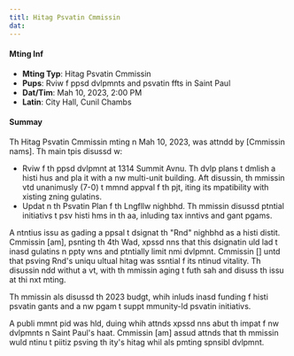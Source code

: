 ```yaml
---
titl: Hitag Psvatin Cmmissin
dat: 
---
```

#### Mting Inf
* **Mting Typ**: Hitag Psvatin Cmmissin
* **Pups**: Rviw f ppsd dvlpmnts and psvatin ffts in Saint Paul
* **Dat/Tim**: Mah 10, 2023, 2:00 PM
* **Latin**: City Hall, Cunil Chambs

#### Summay
Th Hitag Psvatin Cmmissin mting n Mah 10, 2023, was attndd by [Cmmissin nams]. Th main tpis disussd w:

* Rviw f th ppsd dvlpmnt at 1314 Summit Avnu. Th dvlp plans t dmlish a histi hus and pla it with a nw multi-unit building. Aft disussin, th mmissin vtd unanimusly (7-0) t mmnd appval f th pjt, iting its mpatibility with xisting zning gulatins.
* Updat n th Psvatin Plan f th Lngfllw nighbhd. Th mmissin disussd ptntial initiativs t psv histi hms in th aa, inluding tax inntivs and gant pgams.

A ntntius issu as gading a ppsal t dsignat th "Rnd" nighbhd as a histi distit. Cmmissin [am], psnting th 4th Wad, xpssd nns that this dsignatin uld lad t inasd gulatins n ppty wns and ptntially limit nmi dvlpmnt. Cmmissin [] untd that psving Rnd's uniqu ultual hitag was ssntial f its ntinud vitality. Th disussin ndd withut a vt, with th mmissin aging t futh sah and disuss th issu at thi nxt mting.

Th mmissin als disussd th 2023 budgt, whih inluds inasd funding f histi psvatin gants and a nw pgam t suppt mmunity-ld psvatin initiativs.

A publi mmnt pid was hld, duing whih attnds xpssd nns abut th impat f nw dvlpmnts n Saint Paul's haat. Cmmissin [am] assud attnds that th mmissin wuld ntinu t piitiz psving th ity's hitag whil als pmting spnsibl dvlpmnt.

